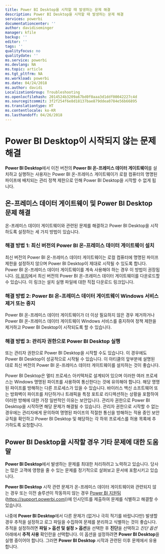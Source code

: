```yaml
---
title: Power BI Desktop을 시작할 때 발생하는 문제 해결
description: Power BI Desktop을 시작할 때 발생하는 문제 해결
services: powerbi
documentationcenter: ''
author: davidiseminger
manager: kfile
backup: ''
editor: ''
tags: ''
qualityfocus: no
qualitydate: ''
ms.service: powerbi
ms.devlang: NA
ms.topic: article
ms.tgt_pltfrm: NA
ms.workload: powerbi
ms.date: 04/24/2018
ms.author: davidi
LocalizationGroup: Troubleshooting
ms.openlocfilehash: 2014524b3209a67bd0f0aaa3d1ddf00042227c4d
ms.sourcegitcommit: 3f2f254f6e8d18137bae879ddea0784e56b66895
ms.translationtype: HT
ms.contentlocale: ko-KR
ms.lasthandoff: 04/26/2018
---
```

# <a name="resolve-issues-when-power-bi-desktop-will-not-launch"></a>Power BI Desktop이 시작되지 않는 문제 해결
**Power BI Desktop**에서 이전 버전의 **Power BI 온-프레미스 데이터 게이트웨이**를 설치하고 실행하는 사용자는 Power BI 온-프레미스 게이트웨이가 로컬 컴퓨터의 명명된 파이프에 배치되는 관리 정책 제한으로 인해 Power BI Desktop을 시작할 수 없게 됩니다. 

## <a name="resolve-issues-with-the-on-premises-data-gateway-and-power-bi-desktop"></a>온-프레미스 데이터 게이트웨이 및 Power BI Desktop 문제 해결
온-프레미스 데이터 게이트웨이와 관련된 문제를 해결하고 Power BI Desktop을 시작하도록 설정하는 세 가지 방법이 있습니다.

### <a name="resolution-1-install-the-latest-version-of-power-bi-on-premises-data-gateway"></a>해결 방법 1: 최신 버전의 Power BI 온-프레미스 데이터 게이트웨이 설치
최신 버전의 Power BI 온-프레미스 데이터 게이트웨이는 로컬 컴퓨터에 명명된 파이프 제한을 설정하지 않으며 Power BI Desktop이 제대로 시작될 수 있도록 합니다. Power BI 온-프레미스 데이터 게이트웨이를 계속 사용해야 하는 경우 이 방법이 권장됩니다. [이 위치](https://go.microsoft.com/fwlink/?LinkId=698863)에서 최신 버전의 Power BI 온-프레미스 데이터 게이트웨이를 다운로드할 수 있습니다. 이 링크는 설치 실행 파일에 대한 직접 다운로드 링크입니다.

### <a name="resolution-2-uninstall-or-stop-the-power-bi-on-premises-data-gateway-windows-service"></a>해결 방법 2: Power BI 온-프레미스 데이터 게이트웨이 Windows 서비스 제거 또는 중지
Power BI 온-프레미스 데이터 게이트웨이가 더 이상 필요하지 않은 경우 제거하거나 Power BI 온-프레미스 데이터 게이트웨이 Windows 서비스를 중지하여 정책 제한을 제거하고 Power BI Desktop이 시작되도록 할 수 있습니다.

### <a name="resolution-3-run-power-bi-desktop-with-administrator-privilege"></a>해결 방법 3: 관리자 권한으로 Power BI Desktop 실행
또는 관리자 권한으로 Power BI Desktop을 시작할 수도 있습니다. 이 경우에도 Power BI Desktop이 성공적으로 시작될 수 있습니다. 이 아티클의 앞부분에 설명된 대로 최신 버전의 Power BI 온-프레미스 데이터 게이트웨이를 설치하는 것이 좋습니다.

Power BI Desktop은 멀티 프로세스 아키텍처로 설계되어 있으며 이러한 여러 프로세스는 Windows 명명된 파이프를 사용하여 통신한다는 것에 유의해야 합니다. 해당 명명된 파이프를 방해하는 다른 프로세스가 있을 수 있습니다. 바이러스 백신 소프트웨어 또는 방화벽이 파이프를 차단하거나 트래픽을 특정 포트로 리디렉션하는 상황을 포함하여 이러한 방해에 대한 가장 일반적인 이유는 보안입니다. 관리자 권한으로 Power BI Desktop을 시작하면 해당 문제가 해결될 수 있습니다. 관리자 권한으로 시작할 수 없는 경우에는 관리자에게 문의하여 명명된 파이프의 적절한 통신을 방해하는 적용 중인 보안 규칙을 확인하고 Power BI Desktop 및 해당하는 각 하위 프로세스를 허용 목록에 추가하도록 요청합니다.

## <a name="help-with-other-issues-when-launching-power-bi-desktop"></a>Power BI Desktop을 시작할 경우 기타 문제에 대한 도움말
**Power BI Desktop**에서 발생하는 문제를 최대한 처리하려고 노력하고 있습니다. 당사는 많은 고객에 영향을 줄 수 있는 문제를 정기적으로 살펴보고 문서에 포함시키고 있습니다.

**Power BI Desktop** 시작 관련 문제가 온-프레미스 데이터 게이트웨이와 관련되지 않는 경우 또는 이전 솔루션이 작동하지 않는 경우 [Power BI 지원팀](https://support.powerbi.com)(https://support.powerbi.com))에 인시던트를 제출하여 문제를 식별하고 해결할 수 있습니다.

나중에 **Power BI Desktop**에서 다른 문제가 (없거나 극히 적기를 바랍니다만) 발생할 경우 추적을 설정하고 로그 파일을 수집하여 문제를 분리하고 식별하는 것이 좋습니다. 추적을 설정하려면 **파일 > 옵션 및 설정 > 옵션**을 선택한 후 **진단**을 선택하고 *진단 옵션* 아래에서 **추적 사용** 확인란을 선택합니다. 이 옵션을 설정하려면 **Power BI Desktop**을 실행 중이어야 합니다. 그러면 **Power BI Desktop** 시작과 관련된 이후 문제에서 유용합니다.


